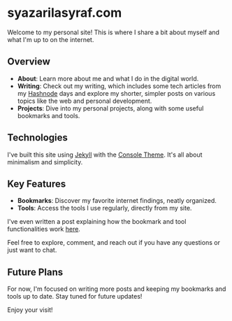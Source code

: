 # syazarilasyraf.com

Welcome to my personal site! This is where I share a bit about myself and what I'm up to on the internet.

## Overview

- **About**: Learn more about me and what I do in the digital world.
- **Writing**: Check out my writing, which includes some tech articles from my [Hashnode](https://wmsa.hashnode.dev/) days and explore my shorter, simpler posts on various topics like the web and personal development.
- **Projects**: Dive into my personal projects, along with some useful bookmarks and tools.

## Technologies

I've built this site using [Jekyll](https://jekyllrb.com/) with the [Console Theme](https://github.com/b2a3e8/jekyll-theme-console). It's all about minimalism and simplicity.

## Key Features

- **Bookmarks**: Discover my favorite internet findings, neatly organized.
- **Tools**: Access the tools I use regularly, directly from my site.

I've even written a post explaining how the bookmark and tool functionalities work [here](https://syazarilasyraf.com/personalizing-your-website).

Feel free to explore, comment, and reach out if you have any questions or just want to chat. 

## Future Plans

For now, I'm focused on writing more posts and keeping my bookmarks and tools up to date. Stay tuned for future updates!

Enjoy your visit!

